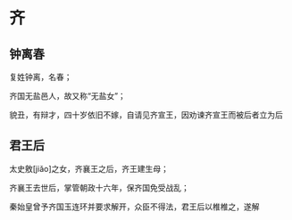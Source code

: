 # 齐

## 钟离春

复姓钟离，名春；

齐国无盐邑人，故又称“无盐女”；

貌丑，有辩才，四十岁依旧不嫁，自请见齐宣王，因劝谏齐宣王而被后者立为后

## 君王后

太史敫\[jiǎo]之女，齐襄王之后，齐王建生母；

齐襄王去世后，掌管朝政十六年，保齐国免受战乱；

秦始皇曾予齐国玉连环并要求解开，众臣不得法，君王后以椎椎之，遂解
